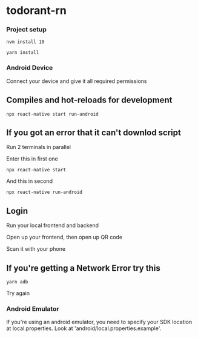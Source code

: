 # todorant-rn

### Project setup

```
nvm install 10
```

```
yarn install
```

### Android Device

Connect your device and give it all required permissions

## Compiles and hot-reloads for development

```
npx react-native start run-android
```

## If you got an error that it can't downlod script

Run 2 terminals in parallel

Enter this in first one

```
npx react-native start
```

And this in second

```
npx react-native run-android
```

## Login

Run your local frontend and backend

Open up your frontend, then open up QR code

Scan it with your phone

## If you're getting a Network Error try this

```
yarn adb
```

Try again

### Android Emulator

If you're using an android emulator, you need to specify your SDK location at local.properties. Look at 'android/local.properties.example'.